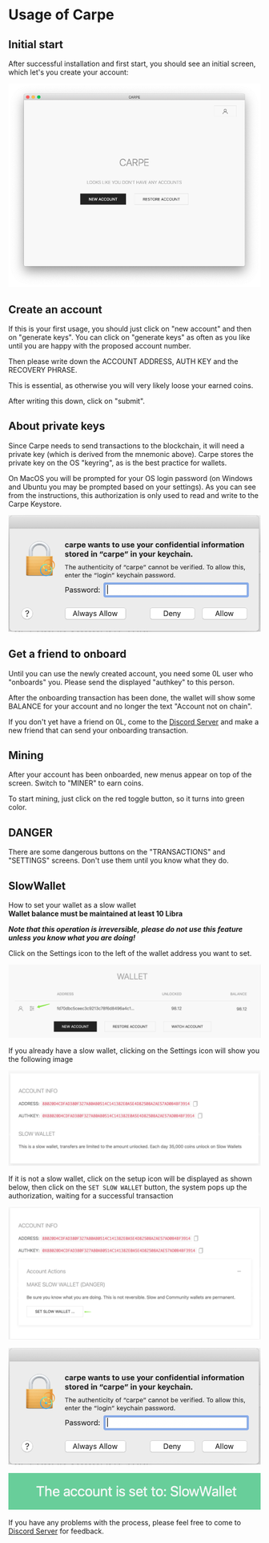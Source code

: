 # Usage of Carpe

## Initial start

After successful installation and first start, you should see an initial screen, which let's you create your account:

![screen01](./img/welcome-carpe.png)

## Create an account

If this is your first usage, you should just click on "new account" and then on "generate keys". You can click on "generate keys" as often as you like until you are happy with the proposed account number.

Then please write down the ACCOUNT ADDRESS, AUTH KEY and the RECOVERY PHRASE.

This is essential, as otherwise you will very likely loose your earned coins.

After writing this down, click on "submit".

## About private keys

Since Carpe needs to send transactions to the blockchain, it will need a private key (which is derived from the mnemonic above). Carpe stores the private key on the OS "keyring", as is the best practice for wallets.

On MacOS you will be prompted for your OS login password (on Windows and Ubuntu you may be prompted based on your settings). As you can see from the instructions, this authorization is only used to read and write to the Carpe Keystore.

![screen01](./img/keyring.png)

## Get a friend to onboard

Until you can use the newly created account, you need some 0L user who "onboards" you. Please send the displayed "authkey" to this person.

After the onboarding transaction has been done, the wallet will show some BALANCE for your account and no longer the text "Account not on chain".

If you don't yet have a friend on 0L, come to the [Discord Server](https://discord.gg/AzCp63pggW) and make a new friend that can send your onboarding transaction.

## Mining

After your account has been onboarded, new menus appear on top of the screen. Switch to "MINER" to earn coins.

To start mining, just click on the red toggle button, so it turns into green color.

## DANGER

There are some dangerous buttons on the "TRANSACTIONS" and "SETTINGS" screens. Don't use them until you know what they do.

## SlowWallet
How to set your wallet as a slow wallet  
**Wallet balance must be maintained at least 10 Libra**

***Note that this operation is irreversible, please do not use this feature unless you know what you are doing!***

Click on the Settings icon to the left of the wallet address you want to set.

![screen01](./img/slowwallet-step-1.jpg)

If you already have a slow wallet, clicking on the Settings icon will show you the following image  

![screen3](./img/slowwallet-step-done.png)

If it is not a slow wallet, click on the setup icon will be displayed as shown below, then click on the `SET SLOW WALLET` button, the system pops up the authorization, waiting for a successful transaction    

![screen02](./img/slowwallet-step-2.jpg)

![screen01](./img/keyring.png)

![screen02](./img/slowwallet-step-success.png)

If you have any problems with the process, please feel free to come to [Discord Server](https://discord.gg/AzCp63pggW) for feedback. 


